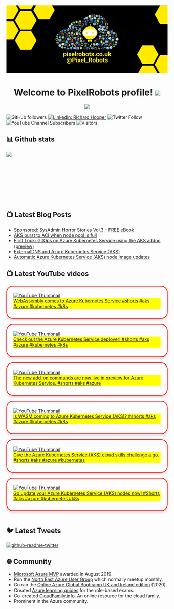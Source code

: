 ## [![PixelRobots header](https://github.com/PixelRobots/PixelRobots/blob/master/images/PixelRobots_Desktop_Wallpaper.png?raw=true)](https://pixelrobots.co.uk)

<h1 align="center">
  Welcome to PixelRobots profile!
  <img src="https://media.giphy.com/media/hvRJCLFzcasrR4ia7z/giphy.gif" width="28">
</h1>

<!-- Typing SVG by DenverCoder1 - https://github.com/DenverCoder1/readme-typing-svg -->
<p align="center">
  <a href="https://github.com/DenverCoder1/readme-typing-svg"><img src="https://readme-typing-svg.herokuapp.com/?lines=Azure%20Advocate%20and%20Microsoft%20MVP;Sysadmin%20at%20heart;15%2B%20years%20of%20IT%20experience;Always%20learning%20new%20things&font=roboto&center=true&width=440&height=45&color=ffea00&vCenter=true&size=22"></a>
</p>


![GitHub followers](https://img.shields.io/github/followers/pixelrobots?style=social)
[![Linkedin: Richard Hooper](https://img.shields.io/badge/-Richard%20Hooper-blue?style=flat-square&logo=Linkedin&logoColor=white&link=https://www.linkedin.com/in/richard-hooper-uk/)](https://www.linkedin.com/in/richard-hooper-uk/)
![Twitter Follow](https://img.shields.io/twitter/follow/pixel_robots?style=social)
![YouTube Channel Subscribers](https://img.shields.io/youtube/channel/subscribers/UCs6gF5L-7iaoHlTDYpAlgsQ?style=social)
![Visitors](https://visitor-badge.glitch.me/badge?page_id=pixelrobots&left_color=gray&right_color=blue)

## 📊 Github stats
<p >
  <img align="left" src="https://github-readme-stats.vercel.app/api?username=pixelrobots&show_icons=true&bg_color=ffea00&title_color=000000&text_color=000000&icon_color=ff0000&hide_border=true&count_private=true" />
</p>

</br>
</br>
</br>
</br>
</br>
</br>
</br>
</br>
</br>

## 📺 Latest Blog Posts
<!-- BLOG-POST-LIST:START -->
- [Sponsored: SysAdmin Horror Stories Vol.3 – FREE eBook](https://pixelrobots.co.uk/2021/10/sponsored-sysadmin-horror-stories-vol-3-free-ebook/?utm_source=rss&utm_medium=rss&utm_campaign=sponsored-sysadmin-horror-stories-vol-3-free-ebook)
- [AKS burst to ACI when node pool is full](https://pixelrobots.co.uk/2021/08/aks-burst-to-aci-when-node-pool-is-full/?utm_source=rss&utm_medium=rss&utm_campaign=aks-burst-to-aci-when-node-pool-is-full)
- [First Look: GitOps on Azure Kubernetes Service using the AKS addon &lpar;preview&rpar;](https://pixelrobots.co.uk/2021/07/first-look-gitops-on-azure-kubernetes-service-using-the-aks-addon-preview/?utm_source=rss&utm_medium=rss&utm_campaign=first-look-gitops-on-azure-kubernetes-service-using-the-aks-addon-preview)
- [ExternalDNS and Azure Kubernetes Service &lpar;AKS&rpar;](https://pixelrobots.co.uk/2021/06/externaldns-and-azure-kubernetes-service-aks/?utm_source=rss&utm_medium=rss&utm_campaign=externaldns-and-azure-kubernetes-service-aks)
- [Automatic Azure Kubernetes Service &lpar;AKS&rpar; node Image updates](https://pixelrobots.co.uk/2021/05/automatic-azure-kubernetes-service-aks-node-image-updates/?utm_source=rss&utm_medium=rss&utm_campaign=automatic-azure-kubernetes-service-aks-node-image-updates)
<!-- BLOG-POST-LIST:END -->

## 📺 Latest YouTube videos
<!-- Feed workflow - https://github.com/gautamkrishnar/blog-post-workflow -->
<!-- YouTube Cards - WIP by DenverCoder1 -->

<!-- YOUTUBE:START --><div class="card" style="box-shadow: 0 4px 8px 0 rgba(0,0,0,0.2); border-radius: 20px; padding: 20px 20px 28px 20px; border: solid 2px red; width 55%"><a href="https://www.youtube.com/watch?v=aowwo8-N_Kc"><img src="https://i.ytimg.com/vi/aowwo8-N_Kc/mqdefault.jpg" alt="YouTube Thumbnail"></a>
<div class="card__content" style="background-color: yellow"><a href="https://www.youtube.com/watch?v=aowwo8-N_Kc">WebAssembly comes to Azure Kubernetes Service #shorts #aks #azure #kubernetes #k8s</a></div></div></br><div class="card" style="box-shadow: 0 4px 8px 0 rgba(0,0,0,0.2); border-radius: 20px; padding: 20px 20px 28px 20px; border: solid 2px red; width 55%"><a href="https://www.youtube.com/watch?v=hNSaHx6WUF8"><img src="https://i.ytimg.com/vi/hNSaHx6WUF8/mqdefault.jpg" alt="YouTube Thumbnail"></a>
<div class="card__content" style="background-color: yellow"><a href="https://www.youtube.com/watch?v=hNSaHx6WUF8">Check out the Azure Kubernetes Service deployer! #shorts #aks #azure #kubernetes #k8s</a></div></div></br><div class="card" style="box-shadow: 0 4px 8px 0 rgba(0,0,0,0.2); border-radius: 20px; padding: 20px 20px 28px 20px; border: solid 2px red; width 55%"><a href="https://www.youtube.com/watch?v=HX72ifEOkdw"><img src="https://i.ytimg.com/vi/HX72ifEOkdw/mqdefault.jpg" alt="YouTube Thumbnail"></a>
<div class="card__content" style="background-color: yellow"><a href="https://www.youtube.com/watch?v=HX72ifEOkdw">The new add-on commands are now live in preview for Azure Kubernetes Service. #shorts #aks #azure</a></div></div></br><div class="card" style="box-shadow: 0 4px 8px 0 rgba(0,0,0,0.2); border-radius: 20px; padding: 20px 20px 28px 20px; border: solid 2px red; width 55%"><a href="https://www.youtube.com/watch?v=2hjcX-SCmNs"><img src="https://i.ytimg.com/vi/2hjcX-SCmNs/mqdefault.jpg" alt="YouTube Thumbnail"></a>
<div class="card__content" style="background-color: yellow"><a href="https://www.youtube.com/watch?v=2hjcX-SCmNs">Is WASM coming to Azure Kubernetes Service &lpar;AKS&rpar;? #shorts #aks #azure #kubernetes #k8s</a></div></div></br><div class="card" style="box-shadow: 0 4px 8px 0 rgba(0,0,0,0.2); border-radius: 20px; padding: 20px 20px 28px 20px; border: solid 2px red; width 55%"><a href="https://www.youtube.com/watch?v=nW21Dg8ZogQ"><img src="https://i.ytimg.com/vi/nW21Dg8ZogQ/mqdefault.jpg" alt="YouTube Thumbnail"></a>
<div class="card__content" style="background-color: yellow"><a href="https://www.youtube.com/watch?v=nW21Dg8ZogQ">Give the Azure Kubernetes Service &lpar;AKS&rpar; cloud skills challenge a go. #shorts #aks #azure #kubernetes</a></div></div></br><div class="card" style="box-shadow: 0 4px 8px 0 rgba(0,0,0,0.2); border-radius: 20px; padding: 20px 20px 28px 20px; border: solid 2px red; width 55%"><a href="https://www.youtube.com/watch?v=j_nmx90DsnU"><img src="https://i.ytimg.com/vi/j_nmx90DsnU/mqdefault.jpg" alt="YouTube Thumbnail"></a>
<div class="card__content" style="background-color: yellow"><a href="https://www.youtube.com/watch?v=j_nmx90DsnU">Go update your Azure Kubernetes Service &lpar;AKS&rpar; nodes now! #Shorts #aks #azure #kubernetes #k8s</a></div></div></br><!-- YOUTUBE:END -->

## 🐦 Latest Tweets
[![github-readme-twitter](https://github-readme-twitter.gazf.vercel.app/api?id=pixel_robots)](https://github.com/gazf/github-readme-twitter)


## :globe_with_meridians: Community
- <a href="https://mvp.microsoft.com/en-us/PublicProfile/5003450?fullName=Richard%20Hooper=1">Microsoft Azure MVP</a> awarded in August 2019.
- Run the <a href="https://www.meetup.com/North-East-Azure-User-Group/">North East Azure User Group</a> which normally meetup monthly.
- Co ran the <a href="https://www.youtube.com/channel/UC6SpVz6lkAbOjAlvMxL8TmA">Online Azure Global Bootcamp UK and Ireland edition</a> (2020).
- Created <a href="https://github.com/PixelRobots/Azure-Study-Guides">Azure learning guides</a> for the role-based exams.
- Co-created <a href="https://cloudfamily.info/">CloudFamily.info.</a> An online resource for the cloud family.
- Prominent in the Azure community.

<!--
### 💻 Projects
- 


### 📖 Azure Learning Resources
- 

### 📫 Where to find me
- <a href="https://pixelrobots.co.uk">Blog</a>
- <a href="https://twitter.com/Pixel_Robots">Twitter</a>
- <a href="https://www.youtube.com/channel/UCs6gF5L-7iaoHlTDYpAlgsQ/">YouTube</a>
- <a href="https://www.linkedin.com/in/richard-hooper-598a1412/">LinkedIn</a>
-->

